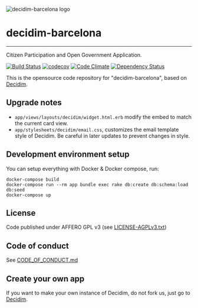 ![decidim-barcelona logo](https://raw.githubusercontent.com/AjuntamentdeBarcelona/decidim.barcelona/master/app/assets/images/decidim-logo.png)

# decidim-barcelona

---

Citizen Participation and Open Government Application. 

[![Build Status](https://img.shields.io/travis/AjuntamentdeBarcelona/decidim-barcelona/master.svg)](https://travis-ci.org/AjuntamentdeBarcelona/decidim-barcelona)
[![codecov](https://codecov.io/gh/AjuntamentdeBarcelona/decidim-barcelona/branch/master/graph/badge.svg)](https://codecov.io/gh/AjuntamentdeBarcelona/decidim-barcelona)
[![Code Climate](https://codeclimate.com/github/AjuntamentdeBarcelona/decidim-barcelona/badges/gpa.svg)](https://codeclimate.com/github/AjuntamentdeBarcelona/decidim-barcelona)
[![Dependency Status](https://gemnasium.com/AjuntamentdeBarcelona/decidim-barcelona.svg)](https://gemnasium.com/AjuntamentdeBarcelona/decidim-barcelona)

This is the opensource code repository for "decidim-barcelona", based on [Decidim](https://github.com/AjuntamentdeBarcelona/decidim).

## Upgrade notes

- `app/views/layouts/decidim/widget.html.erb` modify the embed to match the current card view.
- `app/stylesheets/decidim/email.css`, customizes the email template style of Decidim. Be careful in later updates to prevent changes in style.

## Development environment setup

You can setup everything with Docker & Docker compose, run:

```
docker-compose build
docker-compose run --rm app bundle exec rake db:create db:schema:load db:seed
docker-compose up
```

## License

Code published under AFFERO GPL v3 (see [LICENSE-AGPLv3.txt](LICENSE-AGPLv3.txt))

## Code of conduct

See [CODE_OF_CONDUCT.md](CODE_OF_CONDUCT.md)

## Create your own app

If you want to make your own instance of Decidim, do not fork us, just go to [Decidim](https://github.com/AjuntamentdeBarcelona/decidim).

